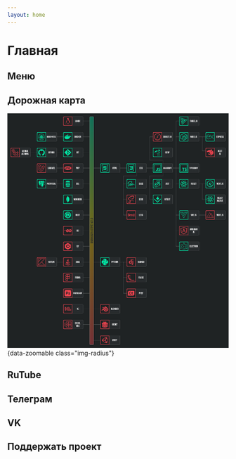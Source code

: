 ```yaml
---
layout: home
---
```


# Главная

## Меню

<script setup>
import TileGrid from './.vitepress/components/TileGrid.vue';
import CodePreview from './.vitepress/components/CodePreview.vue';

import {
    menu_tiles,
    rutube_tiles,
    telegram_tiles,
    vk_tiles,
    donats_tiles
} from './index.js';
</script>

<TileGrid :tiles="menu_tiles" />

## Дорожная карта

![road_map](/images/other/roadmap-001.png){data-zoomable class="img-radius"}

## RuTube

<TileGrid :tiles="rutube_tiles" />

## Телеграм

<TileGrid :tiles="telegram_tiles" />

## VK

<TileGrid :tiles="vk_tiles" />

## Поддержать проект

<TileGrid :tiles="donats_tiles" />
